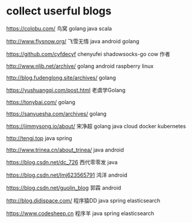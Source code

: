 # collect userful blogs

https://colobu.com/ 鸟窝 golang java scala

http://www.flysnow.org/ 飞雪无情 java android golang

https://github.com/cyfdecyf chenyufei shadowsocks-go cow 作者

http://www.nljb.net/archive/ golang android raspberry linux

http://blog.fudenglong.site/archives/ golang

https://yushuangqi.com/post.html 老虞学Golang

https://tonybai.com/ golang

https://sanyuesha.com/archives/ golang

https://jimmysong.io/about/ 宋净超 golang java cloud docker kubernetes

http://tengj.top java spring

http://www.trinea.cn/about_trinea/ java android

https://blog.csdn.net/dc_726 西代零零发 java

https://blog.csdn.net/lmj623565791 鸿洋 android

https://blog.csdn.net/guolin_blog 郭霖 android

http://blog.didispace.com/ 程序猿DD java spring elasticsearch

https://www.codesheep.cn 程序羊 java spring elasticsearch
